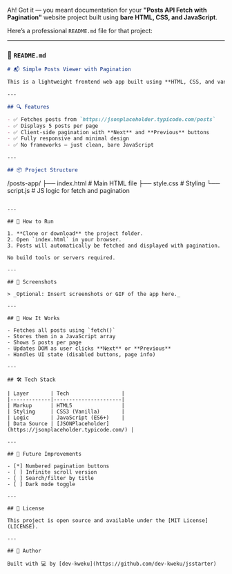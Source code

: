 Ah! Got it — you meant documentation for your **"Posts API Fetch with Pagination"** website project built using **bare HTML, CSS, and JavaScript**.

Here’s a professional `README.md` file for that project:

---

### 📄 `README.md`

```md
# 📬 Simple Posts Viewer with Pagination

This is a lightweight frontend web app built using **HTML, CSS, and vanilla JavaScript**. It fetches posts from a public API and displays them with client-side pagination.

---

## 🔍 Features

- ✅ Fetches posts from `https://jsonplaceholder.typicode.com/posts`
- ✅ Displays 5 posts per page
- ✅ Client-side pagination with **Next** and **Previous** buttons
- ✅ Fully responsive and minimal design
- ✅ No frameworks — just clean, bare JavaScript

---

## 📦 Project Structure

```

/posts-app/
├── index.html       # Main HTML file
├── style.css        # Styling
└── script.js        # JS logic for fetch and pagination

```

---

## 🚀 How to Run

1. **Clone or download** the project folder.
2. Open `index.html` in your browser.
3. Posts will automatically be fetched and displayed with pagination.

No build tools or servers required.

---

## 📸 Screenshots

> _Optional: Insert screenshots or GIF of the app here._

---

## 🧠 How It Works

- Fetches all posts using `fetch()`
- Stores them in a JavaScript array
- Shows 5 posts per page
- Updates DOM as user clicks **Next** or **Previous**
- Handles UI state (disabled buttons, page info)

---

## 🛠 Tech Stack

| Layer       | Tech                 |
|-------------|----------------------|
| Markup      | HTML5                |
| Styling     | CSS3 (Vanilla)       |
| Logic       | JavaScript (ES6+)    |
| Data Source | [JSONPlaceholder](https://jsonplaceholder.typicode.com/) |

---

## 📌 Future Improvements

- [*] Numbered pagination buttons
- [ ] Infinite scroll version
- [ ] Search/filter by title
- [ ] Dark mode toggle

---

## 📜 License

This project is open source and available under the [MIT License](LICENSE).

---

## 🙋 Author

Built with 💻 by [dev-kweku](https://github.com/dev-kweku/jsstarter)
```


